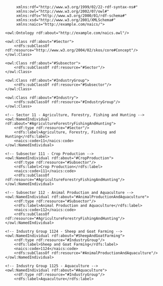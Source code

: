          xmlns:rdf="http://www.w3.org/1999/02/22-rdf-syntax-ns#"
         xmlns:owl="http://www.w3.org/2002/07/owl#"
         xmlns:rdfs="http://www.w3.org/2000/01/rdf-schema#"
         xmlns:xsd="http://www.w3.org/2001/XMLSchema#"
         xmlns:naics="http://example.com/naics/">

    <owl:Ontology rdf:about="http://example.com/naics.owl"/>

    <owl:Class rdf:about="#Sector">
        <rdfs:subClassOf rdf:resource="http://www.w3.org/2004/02/skos/core#Concept"/>
    </owl:Class>

    <owl:Class rdf:about="#Subsector">
        <rdfs:subClassOf rdf:resource="#Sector"/>
    </owl:Class>

    <owl:Class rdf:about="#IndustryGroup">
        <rdfs:subClassOf rdf:resource="#Subsector"/>
    </owl:Class>

    <owl:Class rdf:about="#Industry">
        <rdfs:subClassOf rdf:resource="#IndustryGroup"/>
    </owl:Class>

    <!-- Sector 11 - Agriculture, Forestry, Fishing and Hunting -->
    <owl:NamedIndividual rdf:about="#AgricultureForestryFishingAndHunting">
        <rdf:type rdf:resource="#Sector"/>
        <rdfs:label>Agriculture, Forestry, Fishing and Hunting</rdfs:label>
        <naics:code>11</naics:code>
    </owl:NamedIndividual>

    <!-- Subsector 111 - Crop Production -->
    <owl:NamedIndividual rdf:about="#CropProduction">
        <rdf:type rdf:resource="#Subsector"/>
        <rdfs:label>Crop Production</rdfs:label>
        <naics:code>111</naics:code>
        <rdfs:subClassOf rdf:resource="#AgricultureForestryFishingAndHunting"/>
    </owl:NamedIndividual>

    <!-- Subsector 112 - Animal Production and Aquaculture -->
    <owl:NamedIndividual rdf:about="#AnimalProductionAndAquaculture">
        <rdf:type rdf:resource="#Subsector"/>
        <rdfs:label>Animal Production and Aquaculture</rdfs:label>
        <naics:code>112</naics:code>
        <rdfs:subClassOf rdf:resource="#AgricultureForestryFishingAndHunting"/>
    </owl:NamedIndividual>

    <!-- Industry Group 1124 - Sheep and Goat Farming -->
    <owl:NamedIndividual rdf:about="#SheepAndGoatFarming">
        <rdf:type rdf:resource="#IndustryGroup"/>
        <rdfs:label>Sheep and Goat Farming</rdfs:label>
        <naics:code>1124</naics:code>
        <rdfs:subClassOf rdf:resource="#AnimalProductionAndAquaculture"/>
    </owl:NamedIndividual>

    <!-- Industry Group 1125 - Aquaculture -->
    <owl:NamedIndividual rdf:about="#Aquaculture">
        <rdf:type rdf:resource="#IndustryGroup"/>
        <rdfs:label>Aquaculture</rdfs:label>

<?xml version="1.0"?>
